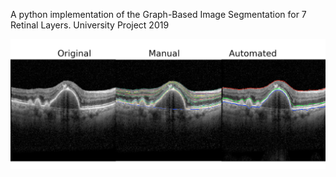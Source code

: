 A python implementation of the Graph-Based Image Segmentation for 7 Retinal Layers. University Project 2019

![primary achievements:](https://github.com/creamartin/retina/blob/master/info.png?raw=true)

